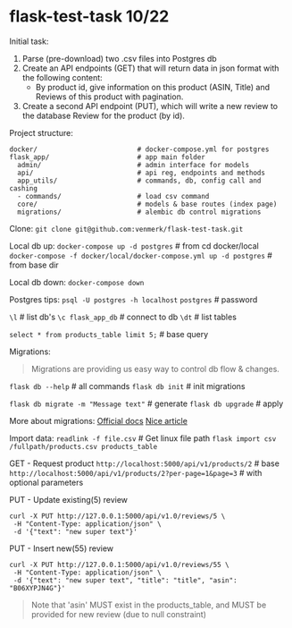 # flask-test-task 10/22

  Initial task:

  1. Parse (pre-download) two .csv files into Postgres db
  2. Create an API endpoints (GET) that will return data in json format with the following content:
     * By product id, give information on this product (ASIN, Title) and Reviews of this product with pagination.
  3. Create a second API endpoint (PUT), which will write a new review to the database Review for the product (by id).

  Project structure:

  ```
  docker/                         # docker-compose.yml for postgres
  flask_app/                      # app main folder
    admin/                        # admin interface for models
    api/                          # api reg, endpoints and methods
    app_utils/                    # commands, db, config call and cashing
    - commands/                   # load csv command
    core/                         # models & base routes (index page)
    migrations/                   # alembic db control migrations
  ```

  Clone:
  `git clone git@github.com:venmerk/flask-test-task.git`

  Local db up:
  `docker-compose up -d postgres`    # from cd docker/local                                
  `docker-compose -f docker/local/docker-compose.yml up -d postgres` # from base dir

  Local db down:
  `docker-compose down`

  Postgres tips:
  `psql -U postgres -h localhost`
  `postgres`            # password

  `\l`                  # list db's
  `\c flask_app_db`     # connect to db
  `\dt`                 # list tables

  `select * from products_table limit 5;` # base query

  Migrations:
  > Migrations are providing us easy way to control db flow & changes.

  `flask db --help`                  # all commands
  `flask db init`                    # init migrations

  `flask db migrate -m "Message text"` # generate
  `flask db upgrade`                   # apply

  More about migrations:
  [Official docs](https://flask-migrate.readthedocs.io/en/latest/)
  [Nice article](https://blog.miguelgrinberg.com/post/how-to-add-flask-migrate-to-an-existing-project)

  Import data:
  `readlink -f file.csv` # Get linux file path
  `flask import csv /fullpath/products.csv products_table`

  GET - Request product
  `http://localhost:5000/api/v1/products/2` # base
  `http://localhost:5000/api/v1/products/2?per-page=1&page=3` # with optional parameters

  PUT - Update existing(5) review
  ```
  curl -X PUT http://127.0.0.1:5000/api/v1.0/reviews/5 \
   -H "Content-Type: application/json" \
   -d '{"text": "new super text"}'
  ```

  PUT - Insert new(55) review
  ```
  curl -X PUT http://127.0.0.1:5000/api/v1.0/reviews/55 \
   -H "Content-Type: application/json" \
   -d '{"text": "new super text", "title": "title", "asin": "B06XYPJN4G"}'
  ```
  > Note that 'asin' MUST exist in the products_table, and MUST be provided for new review (due to null constraint)